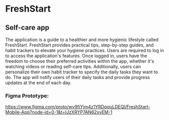 # FreshStart 

## Self-care app

The application is a guide to a healthier and more hygienic lifestyle called FreshStart. FreshStart provides practical tips, step-by-step guides, and habit trackers to elevate your hygiene practices. Users are required to log in to access the application's features. Once logged in, users have the freedom to choose their preferred activities within the app, whether it's watching videos or reading self-care tips. Additionally, users can personalize their own habit tracker to specify the daily tasks they want to do. The app will notify users of their daily tasks and provide progress updates at the end of each day.


### Figma Prototype:
https://www.figma.com/proto/wv9fiYjm4z1YRDqquLDEQl/FreshStart-Mobile-App?node-id=0-1&t=IJzXRYP7AN62xyEM-1

